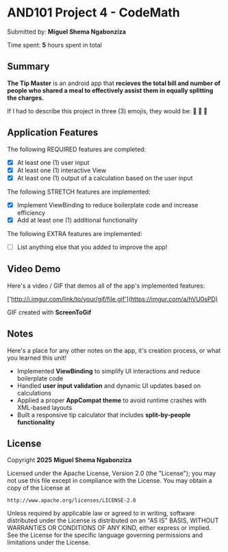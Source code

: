 <!-- (This is a comment) INSTRUCTIONS: Go through this page and fill out any **bolded** entries with their correct values.-->

# AND101 Project 4 - CodeMath

Submitted by: **Miguel Shema Ngabonziza**

Time spent: **5** hours spent in total

## Summary

**The Tip Master** is an android app that **recieves the total bill and number of people who shared a meal to effectively assist them in equally splitting the charges.**

If I had to describe this project in three (3) emojis, they would be: **💸 🧮 📱**

## Application Features

<!-- (This is a comment) Please be sure to change the [ ] to [x] for any features you completed.  If a feature is not checked [x], you might miss the points for that item! -->

The following REQUIRED features are completed:

- [x] At least one (1) user input
- [x] At least one (1) interactive View
- [x] At least one (1) output of a calculation based on the user input

The following STRETCH features are implemented:

- [x] Implement ViewBinding to reduce boilerplate code and increase efficiency
- [x] Add at least one (1) additional functionality

The following EXTRA features are implemented:

- [ ] List anything else that you added to improve the app!

## Video Demo

Here's a video / GIF that demos all of the app's implemented features:

['http://i.imgur.com/link/to/your/gif/file.gif'](https://imgur.com/a/hVU0sPD) 

GIF created with **ScreenToGif**

<!-- Recommended tools:
- [Kap](https://getkap.co/) for macOS
- [ScreenToGif](https://www.screentogif.com/) for Windows
- [peek](https://github.com/phw/peek) for Linux. -->

## Notes

Here's a place for any other notes on the app, it's creation process, or what you learned this unit!

- Implemented **ViewBinding** to simplify UI interactions and reduce boilerplate code  
- Handled **user input validation** and dynamic UI updates based on calculations  
- Applied a proper **AppCompat theme** to avoid runtime crashes with XML-based layouts  
- Built a responsive tip calculator that includes **split-by-people functionality**

## License

Copyright **2025** **Miguel Shema Ngabonziza**

Licensed under the Apache License, Version 2.0 (the "License");
you may not use this file except in compliance with the License.
You may obtain a copy of the License at

    http://www.apache.org/licenses/LICENSE-2.0

Unless required by applicable law or agreed to in writing, software
distributed under the License is distributed on an "AS IS" BASIS,
WITHOUT WARRANTIES OR CONDITIONS OF ANY KIND, either express or implied.
See the License for the specific language governing permissions and
limitations under the License.
